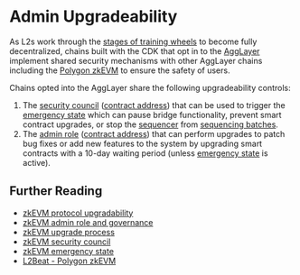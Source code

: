 # Admin Upgradeability

As L2s work through the [stages of training wheels](https://medium.com/l2beat/introducing-stages-a-framework-to-evaluate-rollups-maturity-d290bb22befe) to become fully decentralized, chains built with the CDK that opt in to the [AggLayer](https://docs.polygon.technology/cdk/glossary/#agglayer-v1-al1) implement shared security mechanisms with other AggLayer chains including the [Polygon zkEVM](https://docs.polygon.technology/zkEVM/architecture/protocol/upgradability/) to ensure the safety of users.

Chains opted into the AggLayer share the following upgradeability controls:

1. The [security council](https://docs.polygon.technology/zkEVM/architecture/protocol/security-council/) ([contract address](https://etherscan.io/address/0x37c58Dfa7BF0A165C5AAEdDf3e2EdB475ac6Dcb6)) that can be used to trigger the [emergency state](https://docs.polygon.technology/zkEVM/architecture/protocol/malfunction-resistance/emergency-state/) which can pause bridge functionality, prevent smart contract upgrades, or stop the [sequencer](./architecture.md#sequencer) from [sequencing batches](./transaction-lifecycle.md#sequenced).
2. The [admin role](https://docs.polygon.technology/zkEVM/architecture/protocol/admin-role/) ([contract address](https://etherscan.io/address/0x242daE44F5d8fb54B198D03a94dA45B5a4413e21)) that can perform upgrades to patch bug fixes or add new features to the system by upgrading smart contracts with a 10-day waiting period (unless [emergency state](https://docs.polygon.technology/zkEVM/architecture/protocol/malfunction-resistance/emergency-state/) is active).

## Further Reading

- [zkEVM protocol upgradability](https://docs.polygon.technology/zkEVM/architecture/protocol/upgradability/)
- [zkEVM admin role and governance](https://docs.polygon.technology/zkEVM/architecture/protocol/admin-role/)
- [zkEVM upgrade process](https://docs.polygon.technology/zkEVM/architecture/protocol/upgrade-process/)
- [zkEVM security council](https://docs.polygon.technology/zkEVM/architecture/protocol/security-council/)
- [zkEVM emergency state](https://docs.polygon.technology/zkEVM/architecture/protocol/malfunction-resistance/emergency-state/)
- [L2Beat - Polygon zkEVM](https://l2beat.com/scaling/projects/polygonzkevm?selectedChart=activity)
